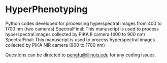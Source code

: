 # HyperPhenotyping
Python codes developed for processing hyperspectral images from 400 to 1700 nm (two cameras)
SpectralFinal: This manuscript is used to process hyperspectral images collected by PIKA II camera (400 to 900 nm)
SpectralFinal: This manuscript is used to process hyperspectral images collected by PIKA NIR camera (900 to 1700 nm)

Questions can be directed to pengfu@illinois.edu for any coding issues.
